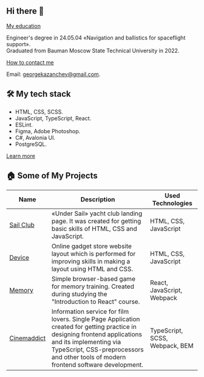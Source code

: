 ## Hi there 👋

<ins>My education</ins>

Engineer's degree in 24.05.04 &laquo;Navigation and ballistics for spaceflight support&raquo;.  
Graduated from Bauman Moscow State Technical University in 2022.

<ins>How to contact me</ins>

Email: georgekazanchev@gmail.com.

## :hammer_and_wrench: My tech stack
- HTML, CSS, SCSS.
- JavaScript, TypeScript, React.
- ESLint.
- Figma, Adobe Photoshop.
- C#, Avalonia UI.
- PostgreSQL.

[Learn more](https://github.com/GeorgeKazanchev/GeorgeKazanchev/blob/main/LearningTree.md)

## :house: Some of My Projects

| Name | Description | Used Technologies |
| ---- | ----------- | ----------------- |
| [Sail Club](https://github.com/GeorgeKazanchev/Sail-Club) | &laquo;Under Sail&raquo; yacht club landing page. It was created for getting basic skills of HTML, CSS and JavaScript. | HTML, CSS, JavaScript |
| [Device](https://github.com/GeorgeKazanchev/Device) | Online gadget store website layout which is performed for improving skills in making a layout using HTML and CSS. | HTML, CSS, JavaScript |
| [Memory](https://github.com/GeorgeKazanchev/Memory) | Simple browser-based game for memory training. Created during studying the "Introduction to React" course. | React, JavaScript, Webpack |
| [Cinemaddict](https://github.com/GeorgeKazanchev/Cinemaddict) | Information service for film lovers. Single Page Application created for getting practice in designing frontend applications and its implementing via TypeScript, CSS-preprocessors and other tools of modern frontend software development. | TypeScript, SCSS, Webpack, BEM |
